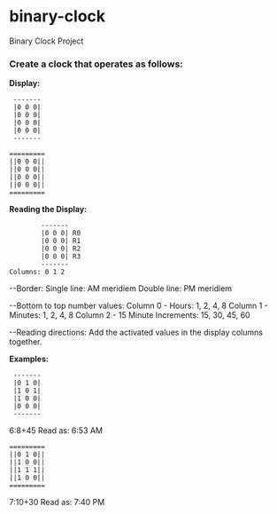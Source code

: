 # binary-clock
Binary Clock Project

### Create a clock that operates as follows:

**Display:**
```
 -------
 |0 0 0| 
 |0 0 0|
 |0 0 0|
 |0 0 0|
 -------

=========
||0 0 0||
||0 0 0||
||0 0 0||
||0 0 0||
=========
```
**Reading the Display:**
```
        ------- 
        |0 0 0| R0
        |0 0 0| R1
        |0 0 0| R2
        |0 0 0| R3
        -------
Columns: 0 1 2
```

--Border:
Single line: AM meridiem
Double line: PM meridiem

--Bottom to top number values:
Column 0 - Hours: 1, 2, 4, 8
Column 1 - Minutes: 1, 2, 4, 8
Column 2 - 15 Minute Increments: 15, 30, 45, 60

--Reading directions:
Add the activated values in the display columns together.

**Examples:**
```
 -------
 |0 1 0|
 |1 0 1|
 |1 0 0|
 |0 0 0|
 -------
 ```
 6:8+45
 Read as: 6:53 AM
```
=========
||0 1 0||
||1 0 0||
||1 1 1||
||1 0 0||
=========
```
  7:10+30
  Read as: 7:40 PM
